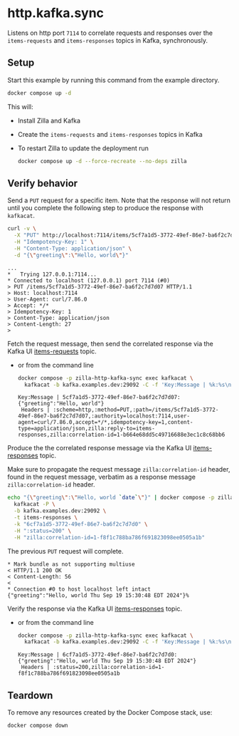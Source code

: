 # http.kafka.sync

Listens on http port `7114` to correlate requests and responses over the `items-requests`
and `items-responses` topics in Kafka, synchronously.

## Setup

Start this example by running this command from the example directory.

```bash
docker compose up -d
```

This will:

- Install Zilla and Kafka
- Create the `items-requests` and `items-responses` topics in Kafka
- To restart Zilla to update the deployment run

  ```bash
  docker compose up -d --force-recreate --no-deps zilla
  ```

## Verify behavior

Send a `PUT` request for a specific item.
Note that the response will not return until you complete the following step to produce the response with `kafkacat`.

```bash
curl -v \
  -X "PUT" http://localhost:7114/items/5cf7a1d5-3772-49ef-86e7-ba6f2c7d7d07 \
  -H "Idempotency-Key: 1" \
  -H "Content-Type: application/json" \
  -d "{\"greeting\":\"Hello, world\"}"
```

```text
...
*   Trying 127.0.0.1:7114...
* Connected to localhost (127.0.0.1) port 7114 (#0)
> PUT /items/5cf7a1d5-3772-49ef-86e7-ba6f2c7d7d07 HTTP/1.1
> Host: localhost:7114
> User-Agent: curl/7.86.0
> Accept: */*
> Idempotency-Key: 1
> Content-Type: application/json
> Content-Length: 27
>
```

Fetch the request message, then send the correlated response via the Kafka UI [items-requests](http://localhost:8080/ui/clusters/local/all-topics/items-requests) topic.

- or from the command line

  ```bash
  docker compose -p zilla-http-kafka-sync exec kafkacat \
    kafkacat -b kafka.examples.dev:29092 -C -f 'Key:Message | %k:%s\n Headers | %h \n\n' -t items-requests
  ```

  ```text
  Key:Message | 5cf7a1d5-3772-49ef-86e7-ba6f2c7d7d07:{"greeting":"Hello, world"}
   Headers | :scheme=http,:method=PUT,:path=/items/5cf7a1d5-3772-49ef-86e7-ba6f2c7d7d07,:authority=localhost:7114,user-agent=curl/7.86.0,accept=*/*,idempotency-key=1,content-type=application/json,zilla:reply-to=items-responses,zilla:correlation-id=1-b664e68dd5c49716688e3ec1c8c68bb6
  ```

Produce the the correlated response message via the Kafka UI [items-responses](http://localhost:8080/ui/clusters/local/all-topics/items-responses) topic.

Make sure to propagate the request message `zilla:correlation-id` header, found in the request message, verbatim as a response message `zilla:correlation-id` header.

```bash
echo "{\"greeting\":\"Hello, world `date`\"}" | docker compose -p zilla-http-kafka-sync exec -T kafkacat \
  kafkacat -P \
  -b kafka.examples.dev:29092 \
  -t items-responses \
  -k "6cf7a1d5-3772-49ef-86e7-ba6f2c7d7d0" \
  -H ":status=200" \
  -H "zilla:correlation-id=1-f8f1c788ba786f691823098ee0505a1b"
```

The previous `PUT` request will complete.

```text
* Mark bundle as not supporting multiuse
< HTTP/1.1 200 OK
< Content-Length: 56
<
* Connection #0 to host localhost left intact
{"greeting":"Hello, world Thu Sep 19 15:30:48 EDT 2024"}%
```

Verify the response via the Kafka UI [items-responses](http://localhost:8080/ui/clusters/local/all-topics/items-responses) topic.

- or from the command line

  ```bash
  docker compose -p zilla-http-kafka-sync exec kafkacat \
    kafkacat -b kafka.examples.dev:29092 -C -f 'Key:Message | %k:%s\n Headers | %h \n\n' -t items-responses
  ```

  ```text
  Key:Message | 6cf7a1d5-3772-49ef-86e7-ba6f2c7d7d0:{"greeting":"Hello, world Thu Sep 19 15:30:48 EDT 2024"}
   Headers | :status=200,zilla:correlation-id=1-f8f1c788ba786f691823098ee0505a1b
  ```

## Teardown

To remove any resources created by the Docker Compose stack, use:

```bash
docker compose down
```
